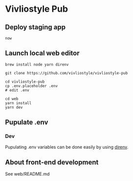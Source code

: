 # Vivliostyle Pub

## Deploy staging app

```shell
now
```

## Launch local web editor

```shell
brew install node yarn direnv

git clone https://github.com/vivliostyle/vivliostyle-pub

cd vivliostyle-pub
cp .env.placeholder .env
# edit .env

cd web
yarn install
yarn dev
```

## Pupulate .env

### Dev

Pupulating .env variables can be done easily by using [direnv](https://direnv.net/).

## About front-end development

See web/README.md
